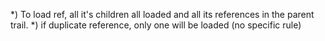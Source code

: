 

*) To load ref, all it's children all loaded and all its references in the parent trail. 
*) if duplicate reference, only one will be loaded (no specific rule)

